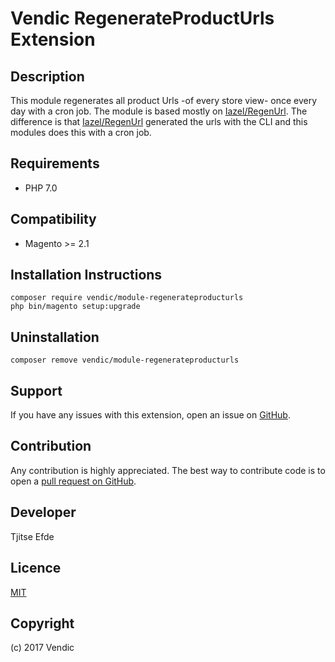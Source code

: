 Vendic RegenerateProductUrls Extension
=====================

Description
-----------
This module regenerates all product Urls -of every store view- once every day with a cron job. The module is based mostly on [Iazel/RegenUrl](https://github.com/Iazel/magento2-regenurl). The difference is that [Iazel/RegenUrl](https://github.com/Iazel/magento2-regenurl) generated the urls with the CLI and this modules does this with a cron job.

Requirements
------------
- PHP 7.0

Compatibility
-------------
- Magento >= 2.1

Installation Instructions
-------------------------
```
composer require vendic/module-regenerateproducturls
php bin/magento setup:upgrade
```

Uninstallation
--------------
```
composer remove vendic/module-regenerateproducturls
```

Support
-------
If you have any issues with this extension, open an issue on [GitHub](https://github.com/vendic/Vendic_RegenerateProductUrls/issues).

Contribution
------------
Any contribution is highly appreciated. The best way to contribute code is to open a [pull request on GitHub](https://help.github.com/articles/using-pull-requests).

Developer
---------
Tjitse Efde

Licence
-------
[MIT](https://github.com/Vendic/RegenerateProductUrls/blob/master/LICENSE)

Copyright
---------
(c) 2017 Vendic
